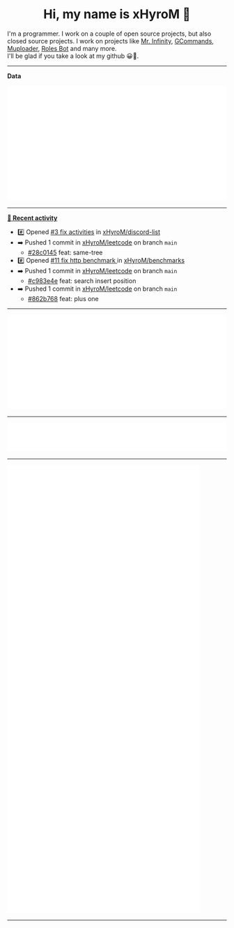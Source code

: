 <p align="center">
    <!-- <img src="https://avatars.githubusercontent.com/u/56601352" width="192" alt="hyro's pfp" /> -->
    <h1 align="center">Hi, my name is xHyroM 👋</h1>
</p>

I'm a programmer. I work on a couple of open source projects, but also closed source projects. I work on projects like [Mr. Infinity](https://discord.com/oauth2/authorize?client_id=720321585625694239&scope=bot%20applications.commands&permissions=8&redirect_uri=https://blobs.gq/imanager&prompt=consent&response_type=code), [GCommands](https://github.com/Garlic-Team/GCommands), [Muploader](https://github.com/xHyroM/Muploader), [Roles Bot](https://github.com/xHyroM/roles-bot) and many more.  
I'll be glad if you take a look at my github 😀👀.

___
**Data**

<img src="https://github.com/xHyroM/xHyroM/blob/master/.cache/base.svg">

___

**[📰 Recent activity](https://github.com/xHyroM)**
* #️⃣ Opened [#3 fix activities](https://github.com/xHyroM/discord-list/issues/3) in [xHyroM/discord-list](https://github.com/xHyroM/discord-list)
* ➡️ Pushed 1 commit in [xHyroM/leetcode](https://github.com/xHyroM/leetcode) on branch `main`
  * [#28c0145](https://github.com/xHyroM/leetcode/commit/28c0145) feat: same-tree
* #️⃣ Opened [#11 fix http benchmark ](https://github.com/xHyroM/benchmarks/issues/11) in [xHyroM/benchmarks](https://github.com/xHyroM/benchmarks)
* ➡️ Pushed 1 commit in [xHyroM/leetcode](https://github.com/xHyroM/leetcode) on branch `main`
  * [#c983e4e](https://github.com/xHyroM/leetcode/commit/c983e4e) feat: search insert position
* ➡️ Pushed 1 commit in [xHyroM/leetcode](https://github.com/xHyroM/leetcode) on branch `main`
  * [#862b768](https://github.com/xHyroM/leetcode/commit/862b768) feat: plus one


___

<img src="https://github.com/xHyroM/xHyroM/blob/master/.cache/isocalendar.svg">

___

<img src="https://github.com/xHyroM/xHyroM/blob/master/.cache/languages.svg">

___

<img src="https://github.com/xHyroM/xHyroM/blob/master/.cache/achievements.svg">

___
